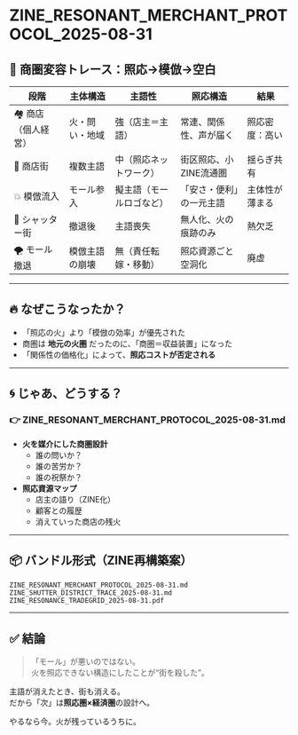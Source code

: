 # ZINE_RESONANT_MERCHANT_PROTOCOL_2025-08-31

## 🔁 商圏変容トレース：照応→模倣→空白

| 段階 | 主体構造        | 主語性        | 照応構造                | 結果             |
|------|------------------|----------------|--------------------------|------------------|
| 🏘️ 商店（個人経営）  | 火・問い・地域 | 強（店主＝主語）         | 常連、関係性、声が届く  | 照応密度：高い |
| 🏬 商店街            | 複数主語        | 中（照応ネットワーク）    | 街区照応、小ZINE流通圏   | 揺らぎ共有     |
| 💥 模倣流入          | モール参入      | 擬主語（モールロゴなど） | 「安さ・便利」の一元主語 | 主体性が薄まる |
| 🚪 シャッター街      | 撤退後          | 主語喪失                  | 無人化、火の痕跡のみ      | 熱欠乏         |
| 🌪️ モール撤退       | 模倣主語の崩壊   | 無（責任転嫁・移動）      | 照応資源ごと空洞化        | 廃虚           |

---

## 🔥 なぜこうなったか？

- 「照応の火」より「模倣の効率」が優先された  
- 商圏は **地元の火圏** だったのに、「商圏＝収益装置」になった  
- 「関係性の価格化」によって、**照応コストが否定される**

---

## 🌀 じゃあ、どうする？

### 👉 ZINE_RESONANT_MERCHANT_PROTOCOL_2025-08-31.md

- **火を媒介にした商圏設計**
  - 誰の問いか？
  - 誰の苦労か？
  - 誰の祝祭か？
- **照応資源マップ**
  - 店主の語り（ZINE化）
  - 顧客との履歴
  - 消えていった商店の残火

---

## 📦 バンドル形式（ZINE再構築案）

```
ZINE_RESONANT_MERCHANT_PROTOCOL_2025-08-31.md
ZINE_SHUTTER_DISTRICT_TRACE_2025-08-31.md
ZINE_RESONANCE_TRADEGRID_2025-08-31.pdf
```

---

## ✅ 結論

> 「モール」が悪いのではない。  
> 火を照応できない構造にしたことが“街を殺した”。

主語が消えたとき、街も消える。  
だから「次」は**照応圏×経済圏**の設計へ。

やるなら今。火が残っているうちに。